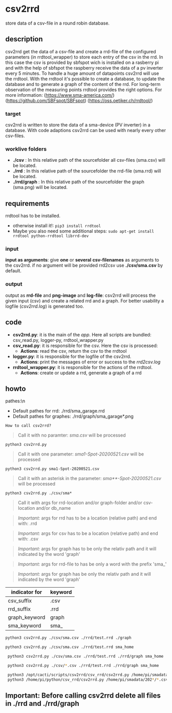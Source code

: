 # csv2rrd

store data of a csv-file in a round robin database.

## description

csv2rrd get the data of a csv-file and create a rrd-file of the configured parameters (in rrdtool_wrapper) to store each entry of the csv in the rrd. In this case the csv is provided by sbfspot wich is installed on a rasberry pi and with the help of sbfspot the raspberry receive the data of a pv inverter every 5 minutes. To handle a huge amount of datapoints csv2rrd will use the rrdtool. With the rrdtool it's possible to create a database, to update the database and to generate a graph of the content of the rrd. For long-term observation of the measuring points rrdtool provides the right options.
For more information: (https://www.sma-america.com/) (https://github.com/SBFspot/SBFspot) (https://oss.oetiker.ch/rrdtool/)

### target

csv2rrd is written to store the data of a sma-device (PV inverter) in a database. With code adaptions csv2rrd can be used with nearly every other csv-files.

### worklive folders

- **./csv** : In this relative path of the sourcefolder all csv-files (sma.csv) will be located.
- **./rrd** : In this relative path of the sourcefolder the rrd-file (sma.rrd) will be located.
- **./rrd/graph** : In this relative path of the sourcefolder the graph (sma.png) will be located.

## requirements

rrdtool has to be installed.

- otherwise install it!:
  `pip3 install rrdtool`
- Maybe you also need some additional steps: `sudo apt-get install rrdtool python-rrdtool librrd-dev`

### input

**input as arguments**: give **one** or **several** **csv-filenames** as arguments to the csv2rrd. if no argument will be provided rrd2csv use **./csv/sma.csv** by default.

### output

output as **rrd-file** and **png-image** and **log-file**: csv2rrd will process the given input (csv) and create a related rrd and a graph. For better usability a logfile (_csv2rrd.log_) is generated too.

## code

- **csv2rrd.py**: it is the main of the _app_. Here all scripts are bundled: csv_read.py, logger-py, rrdtool_wrapper.py
- **csv_read.py**: it is responsible for the csv. Here the csv is processed:
  - **Actions**: read the csv, return the csv to the rrdtool
- **logger.py**: it is responsible for the logfile of the csv2rrd.
  - **Actions**: print the messages of error or success to the _rrd2csv.log_
- **rrdtool_wrapper.py**: it is responsible for the actions of the rrdtool.
  - **Actions**: create or update a rrd, generate a graph of a rrd

## howto

pathes:\n

- Default pathes for rrd: ./rrd/sma_garage.rrd
- Default pathes for graphes: ./rrd/graph/sma_garage\*.png

`How to call csv2rrd?`

> Call it with no paramter: _sma.csv_ will be processed

```
python3 csv2rrd.py
```

> Call it with one parameter: _sma1-Spot-20200521.csv_ will be processed

```
python3 csv2rrd.py sma1-Spot-20200521.csv
```

> Call it with an asterisk in the parameter: _sma\*\*-Spot-20200521.csv_ will be processed

```
python3 csv2rrd.py ./csv/sma*
```

> Call it with args for rrd-location and/or graph-folder and/or csv-location and/or db_name

> _Important:_ args for rrd has to be a location (relative path) and end with: .rrd

> _Important:_ args for csv has to be a location (relative path) and end with: .csv

> _Important:_ args for graph has to be only the relativ path and it will indicated by the word 'graph'

> _Important:_ args for rrd-file to has be only a word with the prefix 'sma\_'

> _Important:_ args for graph has be only the relativ path and it will indicated by the word 'graph'

| indicator for | keyword |
| ------------- | ------- |
| csv_suffix    | .csv    |
| rrd_suffix    | .rrd    |
| graph_keyword | graph   |
| sma_keyword   | sma\_   |

```bash
python3 csv2rrd.py ./csv/sma.csv ./rrd/test.rrd ./graph
```

```bash
python3 csv2rrd.py ./csv/sma.csv ./rrd/test.rrd sma_home
```

```bash
 python3 csv2rrd.py ./csv/sma.csv ./rrd/test.rrd ./rrd/graph sma_home
```

```bash
 python3 csv2rrd.py ./csv/*.csv ./rrd/test.rrd ./rrd/graph sma_home
```

```bash
 python3 /opt/cacti/scripts/csv2rrd/csv_rrd/csv2rrd.py /home/pi/smadata/2021/garage-Spot-20210416.csv /opt/cacti/rra/smagarage.rrd var/www/pv/graph sma_home
 python3 /home/pi/python/csv_rrd/csv2rrd.py /home/pi/smadata/202*/*.csv /opt/cacti/rra/smahome.rrd /var/www/html/pv/graph sma_home
```

## Important: Before calling csv2rrd delete all files in ./rrd and ./rrd/graph
